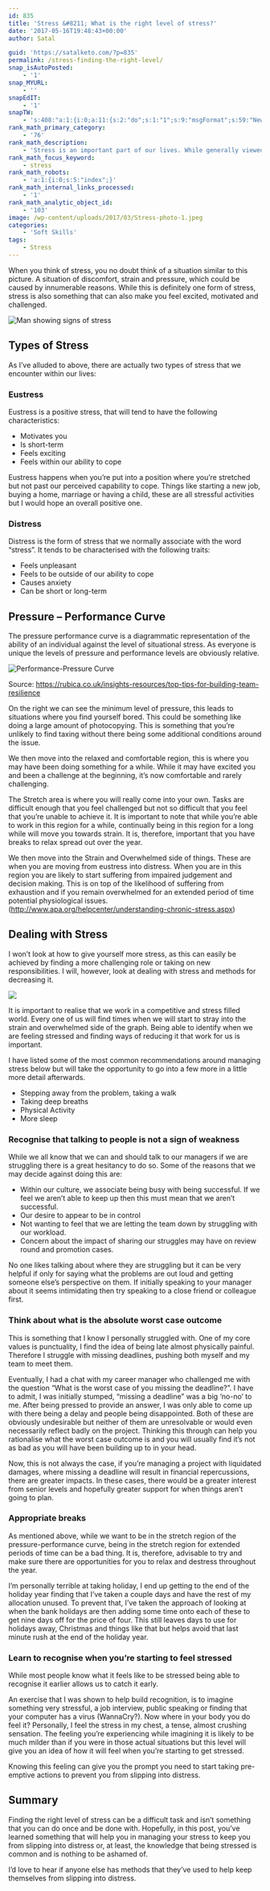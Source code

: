 ```yaml
---
id: 835
title: 'Stress &#8211; What is the right level of stress?'
date: '2017-05-16T19:48:43+00:00'
author: Satal

guid: 'https://satalketo.com/?p=835'
permalink: /stress-finding-the-right-level/
snap_isAutoPosted:
    - '1'
snap_MYURL:
    - ''
snapEdIT:
    - '1'
snapTW:
    - 's:408:"a:1:{i:0;a:11:{s:2:"do";s:1:"1";s:9:"msgFormat";s:59:"New post (%TITLE%) has been published on %SITENAME% - %URL%";s:8:"attchImg";s:1:"1";s:9:"isAutoImg";s:1:"A";s:8:"imgToUse";s:0:"";s:9:"isAutoURL";s:1:"A";s:8:"urlToUse";s:0:"";s:8:"isPosted";s:1:"1";s:4:"pgID";s:18:"864568395605397504";s:7:"postURL";s:55:"https://twitter.com/SatalKeto/status/864568395605397504";s:5:"pDate";s:19:"2017-05-16 19:49:03";}}";'
rank_math_primary_category:
    - '76'
rank_math_description:
    - 'Stress is an important part of our lives. While generally viewed as a negative, as long as we are able to find the right level it can be a positive.'
rank_math_focus_keyword:
    - stress
rank_math_robots:
    - 'a:1:{i:0;s:5:"index";}'
rank_math_internal_links_processed:
    - '1'
rank_math_analytic_object_id:
    - '103'
image: /wp-content/uploads/2017/03/Stress-photo-1.jpeg
categories:
    - 'Soft Skills'
tags:
    - Stress
---
```


When you think of stress, you no doubt think of a situation similar to this picture. A situation of discomfort, strain and pressure, which could be caused by innumerable reasons. While this is definitely one form of stress, stress is also something that can also make you feel excited, motivated and challenged.

![Man showing signs of stress](https://samjenkins.com/wp-content/uploads/2017/03/Stress-photo.jpeg)

## Types of Stress

As I’ve alluded to above, there are actually two types of stress that we encounter within our lives:

### Eustress

Eustress is a positive stress, that will tend to have the following characteristics:

- Motivates you
- Is short-term
- Feels exciting
- Feels within our ability to cope

Eustress happens when you’re put into a position where you’re stretched but not past our perceived capability to cope. Things like starting a new job, buying a home, marriage or having a child, these are all stressful activities but I would hope an overall positive one.

### Distress

Distress is the form of stress that we normally associate with the word “stress”. It tends to be characterised with the following traits:

- Feels unpleasant
- Feels to be outside of our ability to cope
- Causes anxiety
- Can be short or long-term

## Pressure – Performance Curve

The pressure performance curve is a diagrammatic representation of the ability of an individual against the level of situational stress. As everyone is unique the levels of pressure and performance levels are obviously relative.

![Performance-Pressure Curve](https://samjenkins.com/wp-content/uploads/2017/03/Performance-pressure-curve.png)

Source: https://rubica.co.uk/insights-resources/top-tips-for-building-team-resilience

On the right we can see the minimum level of pressure, this leads to situations where you find yourself bored. This could be something like doing a large amount of photocopying. This is something that you’re unlikely to find taxing without there being some additional conditions around the issue.

We then move into the relaxed and comfortable region, this is where you may have been doing something for a while. While it may have excited you and been a challenge at the beginning, it’s now comfortable and rarely challenging.

The Stretch area is where you will really come into your own. Tasks are difficult enough that you feel challenged but not so difficult that you feel that you’re unable to achieve it. It is important to note that while you’re able to work in this region for a while, continually being in this region for a long while will move you towards strain. It is, therefore, important that you have breaks to relax spread out over the year.

We then move into the Strain and Overwhelmed side of things. These are when you are moving from eustress into distress. When you are in this region you are likely to start suffering from impaired judgement and decision making. This is on top of the likelihood of suffering from exhaustion and if you remain overwhelmed for an extended period of time potential physiological issues. (<http://www.apa.org/helpcenter/understanding-chronic-stress.aspx>)

## Dealing with Stress

I won’t look at how to give yourself more stress, as this can easily be achieved by finding a more challenging role or taking on new responsibilities. I will, however, look at dealing with stress and methods for decreasing it.

![](https://samjenkins.com/wp-content/uploads/2017/04/Zen.jpeg)

It is important to realise that we work in a competitive and stress filled world. Every one of us will find times when we will start to stray into the strain and overwhelmed side of the graph. Being able to identify when we are feeling stressed and finding ways of reducing it that work for us is important.

I have listed some of the most common recommendations around managing stress below but will take the opportunity to go into a few more in a little more detail afterwards.

- Stepping away from the problem, taking a walk
- Taking deep breaths
- Physical Activity
- More sleep

### Recognise that talking to people is not a sign of weakness

While we all know that we can and should talk to our managers if we are struggling there is a great hesitancy to do so. Some of the reasons that we may decide against doing this are:

- Within our culture, we associate being busy with being successful. If we feel we aren’t able to keep up then this must mean that we aren’t successful.
- Our desire to appear to be in control
- Not wanting to feel that we are letting the team down by struggling with our workload.
- Concern about the impact of sharing our struggles may have on review round and promotion cases.

No one likes talking about where they are struggling but it can be very helpful if only for saying what the problems are out loud and getting someone else’s perspective on them. If initially speaking to your manager about it seems intimidating then try speaking to a close friend or colleague first.

### Think about what is the absolute worst case outcome

This is something that I know I personally struggled with. One of my core values is punctuality, I find the idea of being late almost physically painful. Therefore I struggle with missing deadlines, pushing both myself and my team to meet them.

Eventually, I had a chat with my career manager who challenged me with the question “What is the worst case of you missing the deadline?”. I have to admit, I was initially stumped, “missing a deadline” was a big ‘no-no’ to me. After being pressed to provide an answer, I was only able to come up with there being a delay and people being disappointed. Both of these are obviously undesirable but neither of them are unresolvable or would even necessarily reflect badly on the project. Thinking this through can help you rationalise what the worst case outcome is and you will usually find it’s not as bad as you will have been building up to in your head.

Now, this is not always the case, if you’re managing a project with liquidated damages, where missing a deadline will result in financial repercussions, there are greater impacts. In these cases, there would be a greater interest from senior levels and hopefully greater support for when things aren’t going to plan.

### Appropriate breaks

As mentioned above, while we want to be in the stretch region of the pressure-performance curve, being in the stretch region for extended periods of time can be a bad thing. It is, therefore, advisable to try and make sure there are opportunities for you to relax and destress throughout the year.

I’m personally terrible at taking holiday, I end up getting to the end of the holiday year finding that I’ve taken a couple days and have the rest of my allocation unused. To prevent that, I’ve taken the approach of looking at when the bank holidays are then adding some time onto each of these to get nine days off for the price of four. This still leaves days to use for holidays away, Christmas and things like that but helps avoid that last minute rush at the end of the holiday year.

### Learn to recognise when you’re starting to feel stressed

While most people know what it feels like to be stressed being able to recognise it earlier allows us to catch it early.

An exercise that I was shown to help build recognition, is to imagine something very stressful, a job interview, public speaking or finding that your computer has a virus (WannaCry?). Now where in your body you do feel it? Personally, I feel the stress in my chest, a tense, almost crushing sensation. The feeling you’re experiencing while imagining it is likely to be much milder than if you were in those actual situations but this level will give you an idea of how it will feel when you’re starting to get stressed.

Knowing this feeling can give you the prompt you need to start taking pre-emptive actions to prevent you from slipping into distress.

## Summary

Finding the right level of stress can be a difficult task and isn’t something that you can do once and be done with. Hopefully, in this post, you’ve learned something that will help you in managing your stress to keep you from slipping into distress or, at least, the knowledge that being stressed is common and is nothing to be ashamed of.

I’d love to hear if anyone else has methods that they’ve used to help keep themselves from slipping into distress.